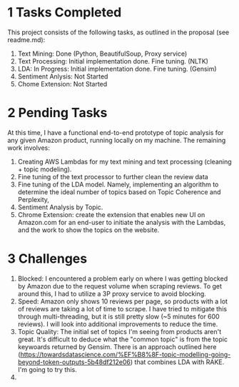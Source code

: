 # 1 Tasks Completed

This project consists of the following tasks, as outlined in the proposal (see readme.md):

1. Text Mining: Done (Python, BeautifulSoup, Proxy service)
2. Text Processing: Initial implementation done. Fine tuning. (NLTK)
3. LDA: In Progress: Initial implementation done. Fine tuning. (Gensim)
4. Sentiment Anlysis: Not Started
5. Chome Extension: Not Started

# 2 Pending Tasks
At this time, I have a functional end-to-end prototype of topic analysis for any given Amazon product, running locally on my machine. The remaining work involves:

1. Creating AWS Lambdas for my text mining and text processing (cleaning + topic modeling).
2. Fine tuning of the text processor to further clean the review data
3. Fine tuning of the LDA model. Namely, implementing an algorithm to determine the ideal number of topics based on Topic Coherence and Perplexity,
4. Sentiment Analysis by Topic.
5. Chrome Extension: create the extension that enables new UI on Amazon.com for an end-user to initiate the analysis with the Lambdas, and the work to show the topics on the website.

# 3 Challenges

1. Blocked: I encountered a problem early on where I was getting blocked by Amazon due to the request volume when scraping reviews. To get around this, I had to utilize a 3P proxy service to avoid blocking.
2. Speed: Amazon only shows 10 reviews per page, so products with a lot of reviews are taking a lot of time to scrape. I have tried to mitigate this through multi-threading, but it is still pretty slow (~5 minutes for 600 reviews). I will look into additional improvements to reduce the time.
3. Topic Quality: The initial set of topics I'm seeing from products aren't great. It's difficult to deduce what the "common topic" is from the topic keywoards returned by Gensim. There is an approach outlined here (https://towardsdatascience.com/%EF%B8%8F-topic-modelling-going-beyond-token-outputs-5b48df212e06) that combines LDA with RAKE. I'm going to try this.
4. 
